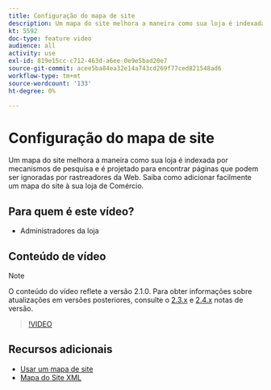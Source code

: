 ```yaml
---
title: Configuração do mapa de site
description: Um mapa do site melhora a maneira como sua loja é indexada por mecanismos de pesquisa. Saiba como configurar um mapa do site para seu [!DNL Commerce] armazenar no Admin.
kt: 5592
doc-type: feature video
audience: all
activity: use
exl-id: 819e15cc-c712-463d-a6ee-0e9e5bad20e7
source-git-commit: acee5ba84ea32e14a743cd269f77ced821548ad6
workflow-type: tm+mt
source-wordcount: '133'
ht-degree: 0%

---
```


# Configuração do mapa de site

Um mapa do site melhora a maneira como sua loja é indexada por mecanismos de pesquisa e é projetado para encontrar páginas que podem ser ignoradas por rastreadores da Web. Saiba como adicionar facilmente um mapa do site à sua loja de Comércio.

## Para quem é este vídeo?

- Administradores da loja

## Conteúdo de vídeo

>[!NOTE]
>
>O conteúdo do vídeo reflete a versão 2.1.0. Para obter informações sobre atualizações em versões posteriores, consulte o [2.3.x](https://devdocs.magento.com/guides/v2.3/release-notes/bk-release-notes.html) e [2.4.x](https://devdocs.magento.com/guides/v2.4/release-notes/bk-release-notes.html) notas de versão.

>[!VIDEO](https://video.tv.adobe.com/v/35748?quality=12&learn=on)

## Recursos adicionais

- [Usar um mapa de site](https://docs.magento.com/user-guide/marketing/sitemap-xml.html)
- [Mapa do Site XML](https://docs.magento.com/user-guide/configuration/catalog/xml-sitemap.html)

